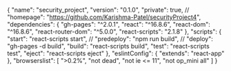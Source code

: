 {
  "name": "security_project",
  "version": "0.1.0",
  "private": true,
  // "homepage": "https://github.com/Karishma-Patel/securityProject4",
  "dependencies": {
    "gh-pages": "^2.0.1",
    "react": "^16.8.6",
    "react-dom": "^16.8.6",
    "react-router-dom": "^5.0.0",
    "react-scripts": "2.1.8"
  },
  "scripts": {
    "start": "react-scripts start",
    // "predeploy": "npm run build",
    // "deploy": "gh-pages -d build",
    "build": "react-scripts build",
    "test": "react-scripts test",
    "eject": "react-scripts eject"
  },
  "eslintConfig": {
    "extends": "react-app"
  },
  "browserslist": [
    ">0.2%",
    "not dead",
    "not ie <= 11",
    "not op_mini all"
  ]
}
